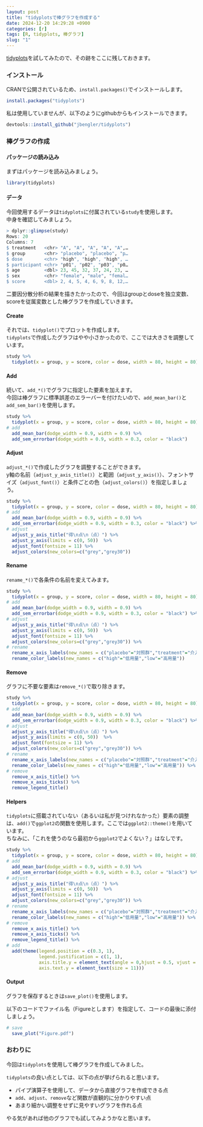 ```yaml
---
layout: post
title: "tidyplotsで棒グラフを作成する"
date: 2024-12-20 14:29:28 +0900
categories: [r]
tags: [R, tidyplots, 棒グラフ]
slug: "1"
---
```


[tidyplots](https://tidyplots.org/)を試してみたので、その跡をここに残しておきます。

### インストール

CRANで公開されているため、`install.packages()`でインストールします。

```r
install.packages("tidyplots")
```

私は使用していませんが、以下のようにgithubからもインストールできます。

```r
devtools::install_github("jbengler/tidyplots")
```

### 棒グラフの作成

#### パッケージの読み込み

まずはパッケージを読み込みましょう。

```r
library(tidyplots)
```

#### データ

今回使用するデータは`tidyplots`に付属されている`study`を使用します。  
中身を確認してみましょう。

```r
> dplyr::glimpse(study)
Rows: 20
Columns: 7
$ treatment   <chr> "A", "A", "A", "A", "A",…
$ group       <chr> "placebo", "placebo", "p…
$ dose        <chr> "high", "high", "high", …
$ participant <chr> "p01", "p02", "p03", "p0…
$ age         <dbl> 23, 45, 32, 37, 24, 23, …
$ sex         <chr> "female", "male", "femal…
$ score       <dbl> 2, 4, 5, 4, 6, 9, 8, 12,…
```

二要因分散分析の結果を描きたかったので、今回はgroupとdoseを独立変数、scoreを従属変数とした棒グラフを作成していきます。

#### Create

それでは、`tidyplot()`でプロットを作成します。  
`tidyplots`で作成したグラフはやや小さかったので、ここでは大きさを調整しています。

```r
study %>%
  tidyplot(x = group, y = score, color = dose, width = 80, height = 80)
```

#### Add

続いて、`add_*()`でグラフに指定した要素を加えます。  
今回は棒グラフに標準誤差のエラーバーを付けたいので、`add_mean_bar()`と`add_sem_bar()`を使用します。

```r
study %>%
  tidyplot(x = group, y = score, color = dose, width = 80, height = 80) %>%
# add
  add_mean_bar(dodge_width = 0.9, width = 0.9) %>%
  add_sem_errorbar(dodge_width = 0.9, width = 0.3, color = "black")
```

#### Adjust

`adjust_*()`で作成したグラフを調整することができます。  
y軸の名前（`adjust_y_axis_title()`）と範囲（`adjust_y_axis()`）、フォントサイズ（`adjust_font()`）と条件ごとの色（`adjust_colors()`）を指定しましょう。

```r
study %>%
  tidyplot(x = group, y = score, color = dose, width = 80, height = 80) %>%
# add
  add_mean_bar(dodge_width = 0.9, width = 0.9) %>%
  add_sem_errorbar(dodge_width = 0.9, width = 0.3, color = "black") %>%
# adjust
  adjust_y_axis_title("得\n点\n（点）") %>%
  adjust_y_axis(limits = c(0, 50))  %>%
  adjust_font(fontsize = 11) %>%
  adjust_colors(new_colors=c("grey","grey30"))
```

#### Rename

`rename_*()`で各条件の名前を変えてみます。

```r
study %>%
  tidyplot(x = group, y = score, color = dose, width = 80, height = 80) %>%
# add
  add_mean_bar(dodge_width = 0.9, width = 0.9) %>%
  add_sem_errorbar(dodge_width = 0.9, width = 0.3, color = "black") %>%
# adjust
  adjust_y_axis_title("得\n点\n（点）") %>%
  adjust_y_axis(limits = c(0, 50))  %>%
  adjust_font(fontsize = 11) %>%
  adjust_colors(new_colors=c("grey","grey30")) %>%
# rename
  rename_x_axis_labels(new_names = c("placebo"="対照群","treatment"="介入群")) %>%
  rename_color_labels(new_names = c("high"="低用量","low"="高用量"))
```

#### Remove

グラフに不要な要素は`remove_*()`で取り除きます。

```r
study %>%
  tidyplot(x = group, y = score, color = dose, width = 80, height = 80) %>%
# add
  add_mean_bar(dodge_width = 0.9, width = 0.9) %>%
  add_sem_errorbar(dodge_width = 0.9, width = 0.3, color = "black") %>%
# adjust
  adjust_y_axis_title("得\n点\n（点）") %>%
  adjust_y_axis(limits = c(0, 50))  %>%
  adjust_font(fontsize = 11) %>%
  adjust_colors(new_colors=c("grey","grey30")) %>%
# rename
  rename_x_axis_labels(new_names = c("placebo"="対照群","treatment"="介入群")) %>%
  rename_color_labels(new_names = c("high"="低用量","low"="高用量")) %>%
# remove
  remove_x_axis_title() %>%
  remove_x_axis_ticks() %>%
  remove_legend_title()
```

#### Helpers

`tidyplots`に搭載されていない（あるいは私が見つけれなかった）要素の調整は、`add()`で`ggplot2`の関数を使用します。ここでは`ggplot2::theme()`を用いています。  
ちなみに、「これを使うのなら最初から`ggplot2`でよくない？」はなしです。

```r
study %>%
  tidyplot(x = group, y = score, color = dose, width = 80, height = 80) %>%
# add
  add_mean_bar(dodge_width = 0.9, width = 0.9) %>%
  add_sem_errorbar(dodge_width = 0.9, width = 0.3, color = "black") %>%
# adjust
  adjust_y_axis_title("得\n点\n（点）") %>%
  adjust_y_axis(limits = c(0, 50))  %>%
  adjust_font(fontsize = 11) %>%
  adjust_colors(new_colors=c("grey","grey30")) %>%
# rename
  rename_x_axis_labels(new_names = c("placebo"="対照群","treatment"="介入群")) %>%
  rename_color_labels(new_names = c("high"="低用量","low"="高用量")) %>%
# remove
  remove_x_axis_title() %>%
  remove_x_axis_ticks() %>%
  remove_legend_title() %>%
# add
  add(theme(legend.position = c(0.3, 1),
            legend.justification = c(1, 1),
            axis.title.y = element_text(angle = 0,hjust = 0.5, vjust = 0.5),
            axis.text.y = element_text(size = 11)))
```

#### Output

グラフを保存するときは`save_plot()`を使用します。

以下のコードでファイル名（Figureとします）を指定して、コードの最後に添付しましょう。

```r
# save
  save_plot("Figure.pdf")
```

### おわりに

今回は`tidyplots`を使用して棒グラフを作成してみました。

`tidyplots`の良い点としては、以下の点が挙げられると思います。

- パイプ演算子を使用して、データから直接グラフを作成できる点
- `add`、`adjust`、`remove`など関数が直観的に分かりやすい点
- あまり細かい調整をせずに見やすいグラフを作れる点

やる気があれば他のグラフでも試してみようかなと思います。

